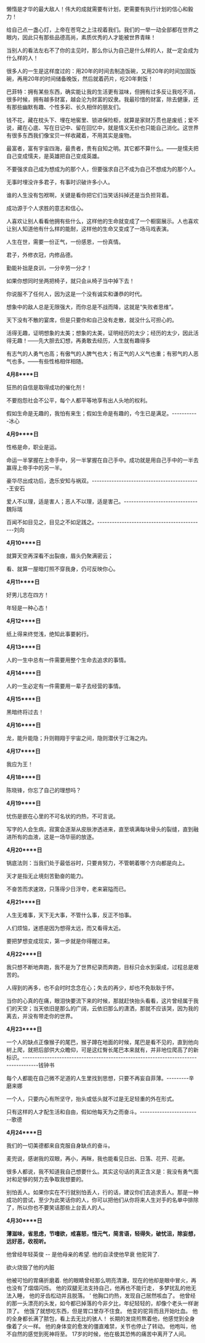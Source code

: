 懒惰是才华的最大敌人！伟大的成就需要有计划，更需要有执行计划的信心和毅力！

给自己点一盏心灯，上帝在苍穹之上注视着我们。我们的一举一动全部都在世界之眼内，因此只有那些品德高尚，素质优秀的人才能被世界青睐！

当别人的看法左右不了你的主见时，那么你认为自己是什么样的人，就一定会成为什么样的人！

很多人的一生是这样度过的：用20年的时间去制造饭碗，又用20年的时间加固饭碗，再用20年的时间储备晚饭，然后就着药片，吃20年剩饭！

巴菲特：拥有某些东西，确实能让我的生活更有滋味，但拥有过多反让我吃不消，很多时候，拥有越多财富，越会沦为财富的奴隶。我最珍惜的财富，除去健康，还有那些幽默有趣、个性多彩、长久相伴的朋友们。

钱不花，藏在枕头下、埋在地窖里、锁进保险柜，就算是家财万贯也是废纸；爱不说，藏在心底、写在日记中、留在回忆中，就是情义无价也只能自己消化。这世界有很多东西我们像宝贝一样收藏着，不用其实是废物。

最富者，富有宇宙四海，最贵者，贵有自知之明。其它都不算什么。——是懦夫把自己变成懦夫，是英雄把自己变成英雄。

不要强求自己成为想成为的那个人，但要强求自己不成为自己不想成为的那个人。

无事时埋没许多君子，有事时识破许多小人。

谁的人生没有包袱啊，关键是看你把它们当笑话抖掉还是当负担背着。

成功源于个人求胜的意志和信心。

人喜欢让别人看看他拥有些什么，这样他的生命就变成了一个橱窗展示。人也喜欢让别人知道他有什么样的能耐，这样他的生命又变成了一场马戏表演。

人生在世，需要一份正气，一份感恩，一份真情。

君子，外修衣冠，内修品德。

勤能补拙是良训，一分辛劳一分才！

如果你想同时坐两把椅子，就只会从椅子当中掉下去！

你说服不了任何人，因为这是一个没有诚实和谦恭的时代。

想象中的敌人总是无限强大，而你总是不战而降，这就是“失败者思维”。

天下没有不散的宴席，但是只要你和自己没有走散，就没什么可担心的。

活得无趣，证明想象的太美；想象的太美，证明经历的太少；经历的太少，因此活得无趣！——先大胆去幻想，再勇敢去经历，人生就有趣得多

有志气的人勇气也高；有傲气的人脾气也大；有正气的人义气也重；有邪气的人恶气也多。——有些性格相伴相随。

 

**4****月****8****日**  

狂热的自信是取得成功的催化剂！

不要抱怨社会不公平，每个人都平等地享有出人头地的权利。

假如生命是无趣的，我怕有来生；假如生命是有趣的，今生已是满足。-----------冰心

 

**4****月****9****日**  

性格是命，职业是运。

命运一半掌握在上帝手中，另一半掌握在自己手中。成功就是用自己手中的一半去赢得上帝手中的另一半。

豪华尽出成功后，逸乐安知与祸双。--------------------------------------------王安石

爱人不以理，适是害人；恶人不以理，适是害己。------------------------------魏际瑞

百闻不如目见之，目见之不如足践之。--------------------------------------------刘向

 

**4****月****10****日**  

就算天空再深看不出裂痕，眉头仍聚满密云；

看、就算一屋暗灯照不穿我身，仍可反映你心。

 

**4****月****11****日**  

好男儿志在四方！

年轻是一种心态！

**4****月****12****日**  

纸上得来终觉浅，绝知此事要躬行。

 

**4****月****13****日**  

人的一生中总有一件需要用整个生命去追求的事情。

 

**4****月****14****日**  

人的一生必定有一件需要用一辈子去经营的事情。

 

**4****月****15****日**  

黑暗终将过去！

 

**4****月****16****日**  

龙，能升能隐；升则翱翔于宇宙之间，隐则潜伏于江海之内。

 

**4****月****17****日**  

我应为王！

 

**4****月****18****日**  

陈晓锋，你忘了自己的理想吗？

 

**4****月****19****日**  

忧伤是嵌在心里的不可名状的灼热，不可言说。

写字的人会生病，寂寞会逐渐从皮肤渗透进来，直至填满每块骨头的裂缝，直到融进所有的血液，这是一场华丽的放逐。

 

**4****月****20****日**  

锅底法则：当我们处于最低谷时，只要肯努力，不管朝着哪个方向都是向上。

天才是指无止境刻苦勤奋的能力。

不奋苦而求速效，只落得少日浮夸，老来窘隘而已。

 

**4****月****21****日**  

人生无难事，天下无大事，不管什么事，反正不怕事。

人们烦恼，迷惑是因为想得太远，而又看得太近。

要把梦想变成现实，第一步就是你得醒过来。

 

**4****月****22****日**  

我只想不断地奔跑，我不是为了世界纪录而奔跑，目标只会水到渠成，过程总是艰苦的。

人得到的再多，也不会时时念念在心；失去的再少，却也不免耿耿于怀。

当你的心真的在痛，眼泪快要流下来的时候，那就赶快抬头看看，这片曾经属于我们的天空；当天依旧是那么的广阔，云依旧那么的潇洒，那就不应该哭，因为我的离去，并没有带走你的世界。

 

**4****月****23****日**  

一个人的缺点正像猴子的尾巴，猴子蹲在地面的时候，尾巴是看不见的，直到他向树上爬，就把后部供大众瞻仰，可是这红臀长尾巴本来就有，并非地位爬高了的新标识。------------------------------------------------------------------------------------钱钟书

每个人都能在自己微不足道的人生里找到思想，只要不再妄自菲薄。---------辛磨来娜

一个人，只要内心有所坚守，抬头或低头就不过是无足轻重的外在形式。

只有这样的人才配生活和自由，假如他每天为之而奋斗。-------------------------歌德

 

**4****月****24****日**  

我们的一切美德都来自克服自身缺点的奋斗。

麦兜说，感谢我的双眼，再小，再眯，我也能看见日出、日落、花开、花谢。

很多人都说，我不知道我自己想要什么。其实这句话的真正含义是：我没有勇气面对和足够的努力去争取我想要的。

别怕丢人。如果你实在不行就别怕丢人，行的话，建议你们去追求丢人。那是一种成功的尝试，至少为此笑话你的人，你可以把他们从你将来人生对手的名单中排除了，所以你也不要笑话那些上台丢人的人。

 

**4****月****30****日**  

**薄滋味，省思虑，节嗜欲，戒喜怒，惜元气，简言语，轻得失，破忧沮，除妄想，远好恶，收视听。**

他曾经年轻英俊 -- 是他母亲的希望.
   他的自渎使他早衰 
   他驼背了. 

欲火烧毁了他的内脏 

他被可怕的胃痛折磨着. 
   他的眼睛曾经那么明亮清澈，现在的他却是眼中冒火，再也没有了熠熠闪烁。
   他的双腿无法支持自己，他再也不能行走， 
   多梦扰乱的他无法入睡，
   他的牙齿松动并且脱落。 '
   他胸口灼热，发现自己居然咳血了。
   他曾经的那一头漂亮的头发，如今都已掉落的今非夕比，年纪轻轻的，却像个老头一样谢顶了。 
   他饿了就想吃东西，但是胃口里存不住食。
   他变的驼背而且开始吐血。
   他的全身都长满了脓包，看上去无比的骇人！ 
   长期的发烧煎熬着他，他感觉到全身像着了火一样。
   他的身体变的愈发的僵直难禁，关节也停止了转动。
   他咆叫，他不自然的感觉到死神将至。
   17岁的时候，他在极其恐怖的痛苦中离开了人间。